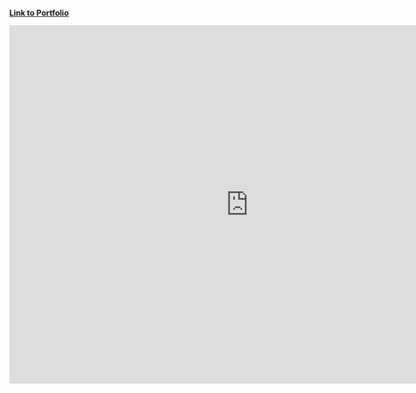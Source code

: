 [**Link to Portfolio**](https://mahrukh-k.github.io/Portfolio/)

<iframe src="https://data.oecd.org/chart/6S5r" width="860" height="645" style="border: 0" mozallowfullscreen="true" webkitallowfullscreen="true" allowfullscreen="true"><a href="https://data.oecd.org/chart/6S5r" target="_blank">OECD Chart: General government debt, Total, % of GDP, Annual, 2021</a></iframe>
